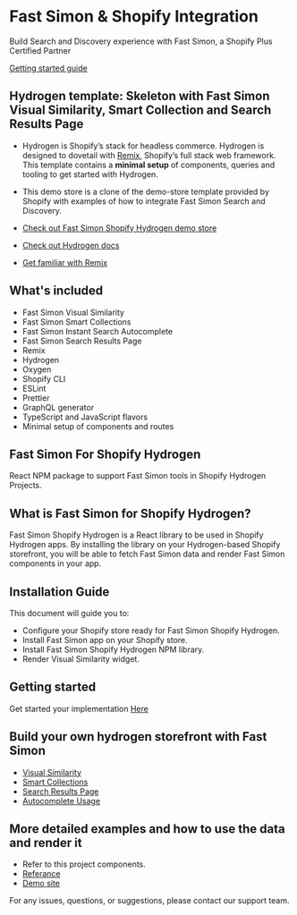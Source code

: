 # Fast Simon & Shopify Integration
Build Search and Discovery experience with Fast Simon, a Shopify Plus Certified Partner

[Getting started guide](https://instantsearchplus.zendesk.com/hc/en-us/categories/360000839131-Getting-Started-with-Fast-Simon)

## Hydrogen template: Skeleton with Fast Simon Visual Similarity, Smart Collection and Search Results Page

- Hydrogen is Shopify’s stack for headless commerce. Hydrogen is designed to dovetail with [Remix](https://remix.run/), Shopify’s full stack web framework. This template contains a **minimal setup** of components, queries and tooling to get started with Hydrogen.

- This demo store is a clone of the demo-store template provided by Shopify with examples of how to integrate Fast Simon Search and Discovery.

- [Check out Fast Simon Shopify Hydrogen demo store](https://demo-shopify-hydrogen.fastsimon.com)

- [Check out Hydrogen docs](https://shopify.dev/custom-storefronts/hydrogen)
  
- [Get familiar with Remix](https://remix.run/docs/en/v1)

## What's included

- Fast Simon Visual Similarity 
- Fast Simon Smart Collections
- Fast Simon Instant Search Autocomplete
- Fast Simon Search Results Page
- Remix
- Hydrogen
- Oxygen
- Shopify CLI
- ESLint
- Prettier
- GraphQL generator
- TypeScript and JavaScript flavors
- Minimal setup of components and routes


## Fast Simon For Shopify Hydrogen
React NPM package to support Fast Simon tools in Shopify Hydrogen Projects.

## What is Fast Simon for Shopify Hydrogen?
Fast Simon Shopify Hydrogen is a React library to be used in Shopify Hydrogen apps.
By installing the library on your Hydrogen-based Shopify storefront, you will be able to fetch Fast Simon data and render Fast Simon components in your app.

## Installation Guide
This document will guide you to:
* Configure your Shopify store ready for Fast Simon Shopify Hydrogen.
* Install Fast Simon app on your Shopify store.
* Install Fast Simon Shopify Hydrogen NPM library.
* Render Visual Similarity widget. 

## Getting started

Get started your implementation [Here](https://docs.fastsimon.com/hydrogen/docs/getting-started/GettingStarted)

## Build your own hydrogen storefront with Fast Simon
- [Visual Similarity](https://docs.fastsimon.com/hydrogen/docs/getting-started/VisualSimilarityUsage)
- [Smart Collections](https://docs.fastsimon.com/hydrogen/docs/getting-started/SmartCollections)
- [Search Results Page](https://docs.fastsimon.com/hydrogen/docs/getting-started/SearchResults)
- [Autocomplete Usage](https://docs.fastsimon.com/hydrogen/docs/getting-started/Autocomplete)


## More detailed examples and how to use the data and render it
- Refer to this project components.
- [Referance](https://docs.fastsimon.com/hydrogen/docs/usages/visual_similarity)
- [Demo site](https://demo-shopify-hydrogen.fastsimon.com/)


For any issues, questions, or suggestions, please contact our support team.
